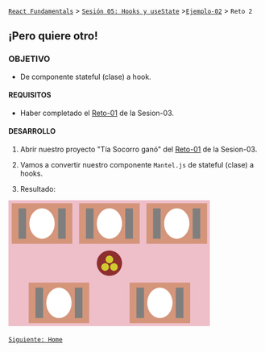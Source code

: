 [`React Fundamentals`](../../README.md) > [`Sesión 05: Hooks y useState`](../Readme.md) >[`Ejemplo-02`](../Ejemplo-02) > `Reto 2`

## ¡Pero quiere otro!

### OBJETIVO
- De componente stateful (clase) a hook.

#### REQUISITOS
- Haber completado el [Reto-01](../../Sesion-02/Reto-01) de la Sesion-03.

#### DESARROLLO

1. Abrir nuestro proyecto "Tía Socorro ganó" del [Reto-01](../../Sesion-02/Reto-01) de la Sesion-03.

2. Vamos a convertir nuestro componente `Mantel.js` de stateful (clase) a hooks.

3. Resultado:
<img src="./public/resultado.png" width="400">

[`Siguiente: Home`](../Readme.md)
